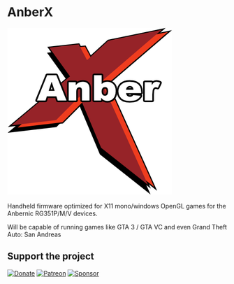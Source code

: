 # AnberX

[![AnberX](https://github.com/krishenriksen/AnberX/raw/master/AnberX.png)](https://www.paypal.me/krishenriksendk)

Handheld firmware optimized for X11 mono/windows OpenGL games for the Anbernic RG351P/M/V devices.

Will be capable of running games like GTA 3 / GTA VC and even Grand Theft Auto: San Andreas

Support the project
---

[![Donate](https://github.com/krishenriksen/AnberPorts/raw/master/donate.png)](https://www.paypal.me/krishenriksendk)
[![Patreon](https://github.com/krishenriksen/AnberPorts/raw/master/patreon.png)](https://www.patreon.com/bePatron?u=54003740)
[![Sponsor](https://github.com/krishenriksen/AnberPorts/raw/master/sponsor.png)](https://github.com/sponsors/krishenriksen)
